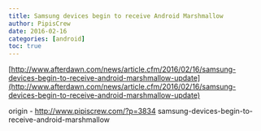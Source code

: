 ```yaml
---
title: Samsung devices begin to receive Android Marshmallow
author: PipisCrew
date: 2016-02-16
categories: [android]
toc: true
---
```


[http://www.afterdawn.com/news/article.cfm/2016/02/16/samsung-devices-begin-to-receive-android-marshmallow-update](http://www.afterdawn.com/news/article.cfm/2016/02/16/samsung-devices-begin-to-receive-android-marshmallow-update)

origin - http://www.pipiscrew.com/?p=3834 samsung-devices-begin-to-receive-android-marshmallow